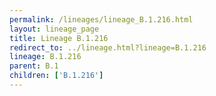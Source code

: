 ```yaml
---
permalink: /lineages/lineage_B.1.216.html
layout: lineage_page
title: Lineage B.1.216
redirect_to: ../lineage.html?lineage=B.1.216
lineage: B.1.216
parent: B.1
children: ['B.1.216']
---
```

